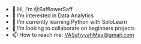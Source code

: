 - 👋 Hi, I’m @SafflowerSaff
- 👀 I’m interested in Data Analytics 
- 🌱 I’m currently learning Python with SoloLearn
- 💞️ I’m looking to collaborate on beginners projects
- 📫 How to reach me: VASafiyyahMay@gmail.com

<!---
SafflowerSaff/SafflowerSaff is a ✨ special ✨ repository because its `README.md` (this file) appears on your GitHub profile.
You can click the Preview link to take a look at your changes.
--->
